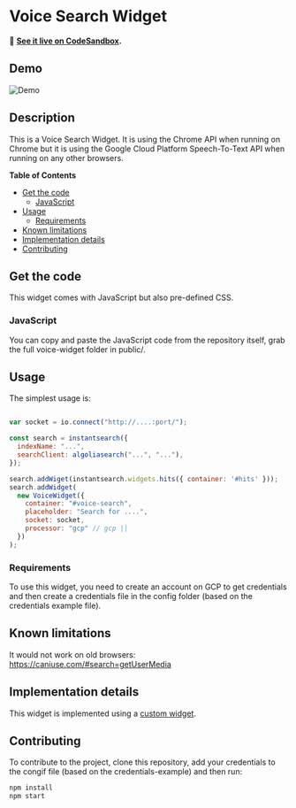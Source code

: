 # Voice Search Widget

🎥 **[See it live on CodeSandbox](https://codesandbox.io/s/github/algolia/instantsearch-labs/tree/master/example/instantsearch.js).**

## Demo

![Demo](https://d2ddoduugvun08.cloudfront.net/items/2h400I0M2P0D2d3c2D13/voice-search.gif)

## Description

This is a Voice Search Widget. It is using the Chrome API when running on Chrome but it is using the Google Cloud Platform Speech-To-Text API when running on any other browsers.

**Table of Contents**

* [Get the code](#get-the-code)
  * [JavaScript](#javascript)
* [Usage](#usage)
  * [Requirements](#requirements)
* [Known limitations](#known-limitations)
* [Implementation details](#implementation-details)
* [Contributing](#contributing)

## Get the code

This widget comes with JavaScript but also pre-defined CSS.

### JavaScript

You can copy and paste the JavaScript code from the repository itself, grab the full voice-widget folder in public/.

## Usage

The simplest usage is:

```js

var socket = io.connect("http://....:port/");

const search = instantsearch({
  indexName: "...",
  searchClient: algoliasearch("...", "..."),
});

search.addWiget(instantsearch.widgets.hits({ container: '#hits' }));
search.addWidget(
  new VoiceWidget({
    container: "#voice-search",
    placeholder: "Search for ....",
    socket: socket,
    processor: "gcp" // gcp || 
  })
);
```

### Requirements

To use this widget, you need to create an account on GCP to get credentials and then create a credentials file in the config folder (based on the credentials example file).

## Known limitations

It would not work on old browsers: https://caniuse.com/#search=getUserMedia

## Implementation details

This widget is implemented using a [custom widget](https://www.algolia.com/doc/guides/building-search-ui/widgets/create-your-own-widgets/js/).

## Contributing

To contribute to the project, clone this repository, add your credentials to the congif file (based on the credentials-example) and then run:

```sh
npm install
npm start
```
